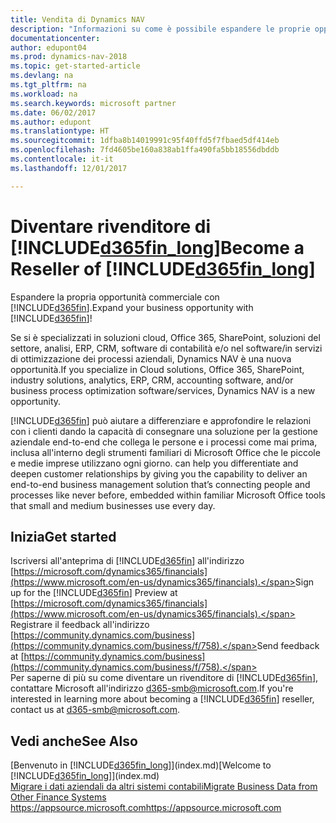 ```yaml
---
title: Vendita di Dynamics NAV
description: "Informazioni su come è possibile espandere le proprie opportunità di business e diventando partner Microsoft e rivenditore di Dynamics NAV."
documentationcenter: 
author: edupont04
ms.prod: dynamics-nav-2018
ms.topic: get-started-article
ms.devlang: na
ms.tgt_pltfrm: na
ms.workload: na
ms.search.keywords: microsoft partner
ms.date: 06/02/2017
ms.author: edupont
ms.translationtype: HT
ms.sourcegitcommit: 1dfba8b14019991c95f40ffd5f7fbaed5df414eb
ms.openlocfilehash: 7fd4605be160a838ab1ffa490fa5bb18556dbddb
ms.contentlocale: it-it
ms.lasthandoff: 12/01/2017

---
```

# <a name="become-a-reseller-of-included365finlongincludesd365finlongmdmd"></a><span data-ttu-id="76eed-103">Diventare rivenditore di [!INCLUDE[d365fin_long](includes/d365fin_long_md.md)]</span><span class="sxs-lookup"><span data-stu-id="76eed-103">Become a Reseller of [!INCLUDE[d365fin_long](includes/d365fin_long_md.md)]</span></span>
<span data-ttu-id="76eed-104">Espandere la propria opportunità commerciale con [!INCLUDE[d365fin](includes/d365fin_md.md)].</span><span class="sxs-lookup"><span data-stu-id="76eed-104">Expand your business opportunity with [!INCLUDE[d365fin](includes/d365fin_md.md)]!</span></span>  

<span data-ttu-id="76eed-105">Se si è specializzati in soluzioni cloud, Office 365, SharePoint, soluzioni del settore, analisi, ERP, CRM, software di contabilità e/o nel software/in servizi di ottimizzazione dei processi aziendali, Dynamics NAV è una nuova opportunità.</span><span class="sxs-lookup"><span data-stu-id="76eed-105">If you specialize in Cloud solutions, Office 365, SharePoint, industry solutions, analytics, ERP, CRM, accounting software, and/or business process optimization software/services, Dynamics NAV is a new opportunity.</span></span>   

[!INCLUDE[d365fin](includes/d365fin_md.md)]<span data-ttu-id="76eed-106"> può aiutare a differenziare e approfondire le relazioni con i clienti dando la capacità di consegnare una soluzione per la gestione aziendale end-to-end che collega le persone e i processi come mai prima, inclusa all'interno degli strumenti familiari di Microsoft Office che le piccole e medie imprese utilizzano ogni giorno.</span><span class="sxs-lookup"><span data-stu-id="76eed-106"> can help you differentiate and deepen customer relationships by giving you the capability to deliver an end-to-end business management solution that’s connecting people and processes like never before, embedded within familiar Microsoft Office tools that small and medium businesses use every day.</span></span>  

## <a name="get-started"></a><span data-ttu-id="76eed-107">Inizia</span><span class="sxs-lookup"><span data-stu-id="76eed-107">Get started</span></span>
<span data-ttu-id="76eed-108">Iscriversi all'anteprima di [!INCLUDE[d365fin](includes/d365fin_md.md)] all'indirizzo [https://microsoft.com/dynamics365/financials](https://www.microsoft.com/en-us/dynamics365/financials).</span><span class="sxs-lookup"><span data-stu-id="76eed-108">Sign up for the [!INCLUDE[d365fin](includes/d365fin_md.md)] Preview at [https://microsoft.com/dynamics365/financials](https://www.microsoft.com/en-us/dynamics365/financials).</span></span>  
<span data-ttu-id="76eed-109">Registrare il feedback all'indirizzo [https://community.dynamics.com/business](https://community.dynamics.com/business/f/758).</span><span class="sxs-lookup"><span data-stu-id="76eed-109">Send feedback at [https://community.dynamics.com/business](https://community.dynamics.com/business/f/758).</span></span>  
<span data-ttu-id="76eed-110">Per saperne di più su come diventare un rivenditore di [!INCLUDE[d365fin](includes/d365fin_md.md)], contattare Microsoft all'indirizzo [d365-smb@microsoft.com](mailto:d365-smb@microsoft.com).</span><span class="sxs-lookup"><span data-stu-id="76eed-110">If you're interested in learning more about becoming a [!INCLUDE[d365fin](includes/d365fin_md.md)] reseller, contact us at [d365-smb@microsoft.com](mailto:d365-smb@microsoft.com).</span></span>  

## <a name="see-also"></a><span data-ttu-id="76eed-111">Vedi anche</span><span class="sxs-lookup"><span data-stu-id="76eed-111">See Also</span></span>
<span data-ttu-id="76eed-112">[Benvenuto in [!INCLUDE[d365fin_long](includes/d365fin_long_md.md)]](index.md)</span><span class="sxs-lookup"><span data-stu-id="76eed-112">[Welcome to [!INCLUDE[d365fin_long](includes/d365fin_long_md.md)]](index.md)</span></span>  
[<span data-ttu-id="76eed-113">Migrare i dati aziendali da altri sistemi contabili</span><span class="sxs-lookup"><span data-stu-id="76eed-113">Migrate Business Data from Other Finance Systems</span></span>](upload-data.md)  
[<span data-ttu-id="76eed-114">https://appsource.microsoft.com</span><span class="sxs-lookup"><span data-stu-id="76eed-114">https://appsource.microsoft.com</span></span>](https://appsource.microsoft.com/en-us/?product=project-madeira)  

